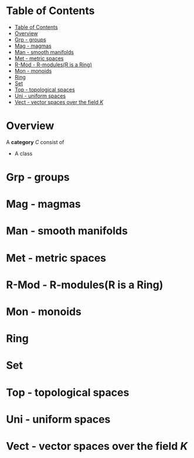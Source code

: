 # Table of Contents
- [Table of Contents](#table-of-contents)
- [Overview](#overview)
- [Grp - groups](#grp---groups)
- [Mag - magmas](#mag---magmas)
- [Man - smooth manifolds](#man---smooth-manifolds)
- [Met - metric spaces](#met---metric-spaces)
- [R-Mod - R-modules(R is a Ring)](#r-mod---r-modulesr-is-a-ring)
- [Mon - monoids](#mon---monoids)
- [Ring](#ring)
- [Set](#set)
- [Top - topological spaces](#top---topological-spaces)
- [Uni - uniform spaces](#uni---uniform-spaces)
- [Vect - vector spaces over the field *K*](#vect---vector-spaces-over-the-field-k)

# Overview
A **category** *C* consist of 
- A class

# Grp - groups

# Mag - magmas

# Man - smooth manifolds

# Met - metric spaces

# R-Mod - R-modules(R is a Ring)

# Mon - monoids

# Ring

# Set

# Top - topological spaces

# Uni - uniform spaces

# Vect - vector spaces over the field *K*